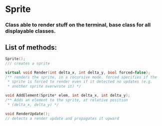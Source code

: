 # Sprite

### Class able to render stuff on the terminal, base class for all displayable classes.

## List of methods:

```c++
Sprite();
/// creates a sprite

virtual void Render(int delta_x, int delta_y, bool forced=false);
/** renders the sprite, in a recursive mode. forced specifies if the 
 * sprite is forced to render even if it detected no updates (e.g. 
 * another sprite overwrote it) */

void AddElement(Sprite* elem, int delta_x, int delta_y);
/** Adds an element to the sprite, at relative position
 * (delta_x, delta_y) */

void RenderUpdate();
// detects a render update and propagates it upward
